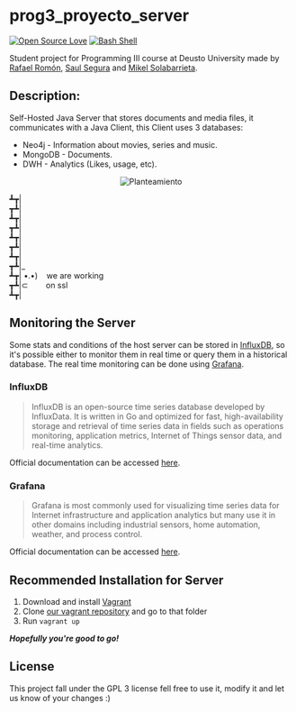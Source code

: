 # prog3_proyecto_server
[![Open Source Love](https://badges.frapsoft.com/os/v1/open-source.svg?v=103)](https://github.com/ellerbrock/open-source-badges/) [![Bash Shell](https://badges.frapsoft.com/bash/v1/bash.png?v=103)](https://github.com/ellerbrock/open-source-badges/)

Student project for Programming III course at Deusto University made by [Rafael Romón](https://github.com/rafaelromon), [Saul Segura](https://github.com/luasaul) and [Mikel Solabarrieta](https://github.com/mikelsr). 

## Description:
Self-Hosted Java Server that stores documents and media files, it communicates with a Java Client, this Client uses 3 databases: 

* Neo4j - Information about movies, series and music.
* MongoDB - Documents.
* DWH - Analytics (Likes, usage, etc).

<p align="center">
  <img src="https://github.com/Ninia/prog3.proyecto/blob/master/src/main/web/images/planteamiento.png" alt="Planteamiento"/>
</p>

┻┳|<br>
┳┻|<br>
┻┳|<br>
┳┻|<br>
┻┳|<br>
┳┻|<br>
┻┳|<br>
┳┻|_<br>
┻┳| •.•) &nbsp;&nbsp;&nbsp;we are working<br>
┳┻|⊂&nbsp;&nbsp;&nbsp;&nbsp;&nbsp;&nbsp;&nbsp;&nbsp;on ssl<br>
┻┳|<br>

## Monitoring the Server
Some stats and conditions of the host server can be stored in [InfluxDB](
https://github.com/influxdata/influxdb),
so it's possible either to monitor them in real time or query them in a
historical database. The real time monitoring can be done using [Grafana](
http://grafana.org/).
### InfluxDB
>InfluxDB is an open-source time series database developed by InfluxData.
It is written in Go and optimized for fast, high-availability storage and
retrieval of time series data in fields such as operations monitoring,
application metrics, Internet of Things sensor data, and real-time analytics. 

Official documentation can be accessed [here](
https://docs.influxdata.com/influxdb/v1.2/).
### Grafana
>Grafana is most commonly used for visualizing time series data for Internet
infrastructure and application analytics but many use it in other domains
including industrial sensors, home automation, weather, and process control.

Official documentation can be accessed [here](
http://docs.grafana.org/).

## Recommended Installation for Server
1. Download and install [Vagrant](https://www.vagrantup.com/downloads.html)
2. Clone [our vagrant repository](
https://github.com/Ninia/p3p-vagrant) and go to that folder
3. Run `vagrant up`

**_Hopefully you're good to go!_**

## License
This project fall under the GPL 3 license fell free to use it, modify it and let us know of your changes :)

